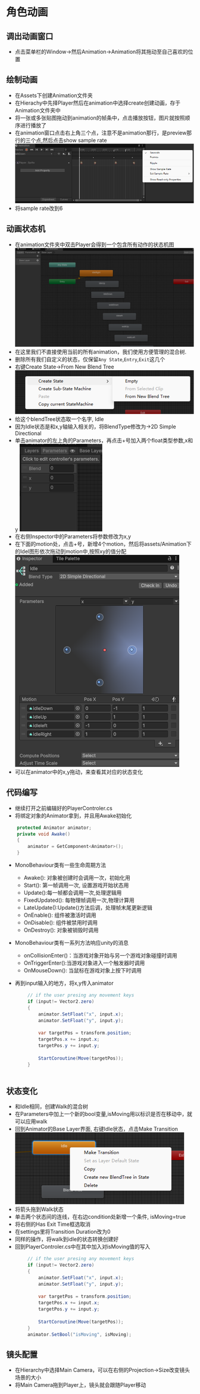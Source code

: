 # 角色动画

## 调出动画窗口
- 点击菜单栏的Window->然后Animation->Animation将其拖动至自己喜欢的位置

## 绘制动画

- 在Assets下创建Animation文件夹
- 在Hierachy中先择Player然后在animation中选择create创建动画，存于Animation文件夹中
- 将一张或多张贴图拖动到animation的帧条中，点击播放按钮，图片就按照顺序进行播放了
- 在animation窗口点击右上角三个点，注意不是animation那行，是preview那行的三个点,然后点击show sample rate
![alt text](images/03_show_anamation_sample.png)
- 将sample rate改到6

## 动画状态机

- 在animation文件夹中双击Player会得到一个包含所有动作的状态机图
![alt text](images/03_state_machine.png)
- 在这里我们不直接使用当前的所有animation，我们使用方便管理的混合树.
- 删除所有我们自定义的状态，仅保留`Any State`,`Entry`,`Exit`这几个
- 右键Create State->From New Blend Tree
![alt text](images/03_create_blend_tree.png)
- 给这个blendTree状态取一个名字, Idle
- 因为Idle状态是和x,y轴输入相关的，将BlendType修改为->2D Simple Directional
- 单击animator的左上角的Parameters，再点击+号加入两个float类型参数,x和y
![alt text](images/03_animator_params.png)
- 在右侧Inspector中的Parameters将参数修改为x,y
- 在下面的motion处，点击+号，新增4个motion，然后将assets/Animation下的Idel图形依次拖动到motion中,按照xy的值分配
![alt text](images/03_idle_blend_tree_motion.png)
- 可以在animator中的x,y拖动，来查看其对应的状态变化

## 代码编写

- 继续打开之前编辑好的PlayerControler.cs
- 将绑定对象的Animator拿到，并且用Awake初始化
```C#
    protected Animator animator;
    private void Awake()
    {
        animator = GetComponent<Animator>();
    }
```
- MonoBehaviour类有一些生命周期方法
    - Awake(): 对象被创建时会调用一次，初始化用
    - Start(): 第一帧调用一次, 设置游戏开始状态用
    - Update():每一帧都会调用一次,处理逻辑用
    - FixedUpdated(): 每物理帧调用一次,物理计算用
    - LateUpdate():Update()方法后调，处理帧末尾更新逻辑
    - OnEnable(): 组件被激活时调用
    - OnDisable(): 组件被禁用时调用
    - OnDestroy(): 对象被销毁时调用
- MonoBehaviour类有一系列方法响应unity的消息
    - onCollisionEnter()：当游戏对象开始与另一个游戏对象碰撞时调用
    - OnTriggerEnter():当游戏对象进入一个触发器时调用
    - OnMouseDown(): 当鼠标在游戏对象上按下时调用

- 再到input输入的地方，将x,y传入animator
```C#
        // if the user presing any movement keys
        if (input!= Vector2.zero)
        {
            animator.SetFloat("x", input.x);
            animator.SetFloat("y", input.y);

            var targetPos = transform.position;
            targetPos.x += input.x;
            targetPos.y += input.y;

            StartCoroutine(Move(targetPos));
        }
        
```
## 状态变化
- 和Idle相同，创建Walk的混合树
- 在Parameters中加上一个新的bool变量,isMoving用以标识是否在移动中，就可以应用walk
- 回到Animator的Base Layer界面, 右键Idle状态，点击Make Transition
![alt text](images/03_make_transition.png)
- 将箭头拖到Walk状态
- 单击两个状态间的连线，在右边condition处新增一个条件, isMoving=true
- 将右侧的Has Exit Time框选取消
- 在settings里将Transition Duration改为0
- 同样的操作，将walk到idle的状态转换创建好
- 回到PlayerControler.cs中在其中加入对isMoving值的写入
```C#
        // if the user presing any movement keys
        if (input!= Vector2.zero)
        {
            animator.SetFloat("x", input.x);
            animator.SetFloat("y", input.y);

            var targetPos = transform.position;
            targetPos.x += input.x;
            targetPos.y += input.y;

            StartCoroutine(Move(targetPos));
        }
        animator.SetBool("isMoving", isMoving);
```
## 镜头配置
- 在Hierarchy中选择Main Camera，可以在右侧的Projection->Size改变镜头场景的大小
- 将Main Camera拖到Player上，镜头就会跟随Player移动